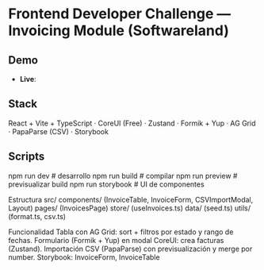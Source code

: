 # Frontend Developer Challenge — Invoicing Module (Softwareland)

## Demo
- **Live**: 

## Stack
React + Vite + TypeScript · CoreUI (Free) · Zustand · Formik + Yup · AG Grid · PapaParse (CSV) · Storybook

## Scripts
npm run dev       # desarrollo
npm run build     # compilar
npm run preview   # previsualizar build
npm run storybook # UI de componentes

Estructura
src/
  components/ (InvoiceTable, InvoiceForm, CSVImportModal, Layout)
  pages/ (InvoicesPage)
  store/ (useInvoices.ts)
  data/ (seed.ts)
  utils/ (format.ts, csv.ts)

Funcionalidad
Tabla con AG Grid: sort + filtros por estado y rango de fechas.
Formulario (Formik + Yup) en modal CoreUI: crea facturas (Zustand).
Importación CSV (PapaParse) con previsualización y merge por number.
Storybook: InvoiceForm, InvoiceTable
